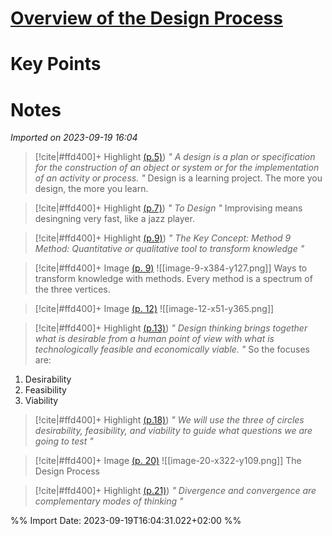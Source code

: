 # [Overview of the Design Process](zotero://select/library/items/R9J2XTY2)
# Key Points

# Notes
*Imported on 2023-09-19 16:04*


> [!cite|#ffd400]+ Highlight [(p.5)](zotero://open-pdf/library/items/QDD2TZ34?page=5&annotation=C386YW8H))
> *" A design is a plan or specification for the construction of an object or system or for the implementation of an activity or process. "*
> Design is a learning project. The more you design, the more you learn.
>


> [!cite|#ffd400]+ Highlight [(p.7)](zotero://open-pdf/library/items/QDD2TZ34?page=7&annotation=4MHN64KB))
> *" To Design "*
> Improvising means desingning very fast, like a jazz player.
>


> [!cite|#ffd400]+ Highlight [(p.9)](zotero://open-pdf/library/items/QDD2TZ34?page=9&annotation=72QYG5H9))
> *" The Key Concept: Method 9 Method: Quantitative or qualitative tool to transform knowledge "*
> 
>

> [!cite|#ffd400]+ Image [(p. 9)](zotero://open-pdf/library/items/QDD2TZ34?page=9&annotation=PZ4R9XU3)
> ![[image-9-x384-y127.png]]
> Ways to transform knowledge with methods. Every method is a spectrum of the three vertices.

>

> [!cite|#ffd400]+ Image [(p. 12)](zotero://open-pdf/library/items/QDD2TZ34?page=12&annotation=ZD2C2QBN)
> ![[image-12-x51-y365.png]]
> 

>


> [!cite|#ffd400]+ Highlight [(p.13)](zotero://open-pdf/library/items/QDD2TZ34?page=13&annotation=FKT5S9ZW))
> *" Design thinking brings together what is desirable from a human point of view with what is technologically feasible and economically viable. "*
> So the focuses are:

1. Desirability
2. Feasibility
3. Viability
>


> [!cite|#ffd400]+ Highlight [(p.18)](zotero://open-pdf/library/items/QDD2TZ34?page=18&annotation=NDXRIPWC))
> *" We will use the three of circles desirability, feasibility, and viability to guide what questions we are going to test "*
> 
>

> [!cite|#ffd400]+ Image [(p. 20)](zotero://open-pdf/library/items/QDD2TZ34?page=20&annotation=UW9E5L4P)
> ![[image-20-x322-y109.png]]
> The Design Process

>


> [!cite|#ffd400]+ Highlight [(p.21)](zotero://open-pdf/library/items/QDD2TZ34?page=21&annotation=PSGS2SKQ))
> *" Divergence and convergence are complementary modes of thinking "*
> 
>


%% Import Date: 2023-09-19T16:04:31.022+02:00 %%
